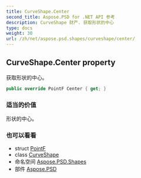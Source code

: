 ```yaml
---
title: CurveShape.Center
second_title: Aspose.PSD for .NET API 参考
description: CurveShape 财产. 获取形状的中心
type: docs
weight: 30
url: /zh/net/aspose.psd.shapes/curveshape/center/
---
```

## CurveShape.Center property

获取形状的中心。

```csharp
public override PointF Center { get; }
```

### 适当的价值

形状的中心。

### 也可以看看

* struct [PointF](../../../aspose.psd/pointf/)
* class [CurveShape](../)
* 命名空间 [Aspose.PSD.Shapes](../../curveshape/)
* 部件 [Aspose.PSD](../../../)


